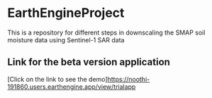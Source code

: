 # EarthEngineProject
This is a repository for different steps in downscaling the SMAP soil moisture data using Sentinel-1 SAR data


## Link for the beta version application

[Click on the link to see the demo]https://noothi-191860.users.earthengine.app/view/trialapp
